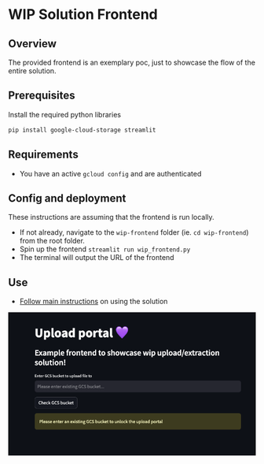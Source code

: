 # WIP Solution Frontend

## Overview

The provided frontend is an exemplary poc, just to showcase the flow of the entire solution.

## Prerequisites

Install the required python libraries

```bash
pip install google-cloud-storage streamlit
```

## Requirements

- You have an active `gcloud config` and are authenticated

## Config and deployment

These instructions are assuming that the frontend is run locally.

- If not already, navigate to the `wip-frontend` folder (ie. `cd wip-frontend`) from the root folder.
- Spin up the frontend `streamlit run wip_frontend.py`
- The terminal will output the URL of the frontend

## Use

- [Follow main instructions](../README.md) on using the solution

![Frontend](../static/frontend.png)
